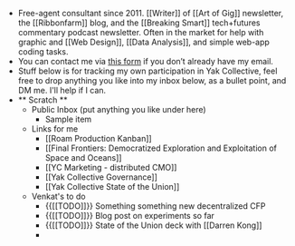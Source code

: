 - Free-agent consultant since 2011. [[Writer]] of [[Art of Gig]] newsletter, the [[Ribbonfarm]] blog, and the [[Breaking Smart]] tech+futures commentary podcast newsletter. Often in the market for help with graphic and [[Web Design]], [[Data Analysis]], and simple web-app coding tasks.
- You can contact me via [this form](https://www.ribbonfarm.com/contact/) if you don’t already have my email.
- Stuff below is for tracking my own participation in Yak Collective, feel free to drop anything you like into my inbox below, as a bullet point, and DM me. I'll help if I can.
- ** Scratch **
    - Public Inbox (put anything you like under here)
        - Sample item
    - Links for me
        - [[Roam Production Kanban]]
        - [[Final Frontiers: Democratized Exploration and Exploitation of Space and Oceans]]
        - [[YC Marketing - distributed CMO]]
        - [[Yak Collective Governance]]
        - [[Yak Collective State of the Union]]
    - Venkat's to do
        - {{[[TODO]]}} Something something new decentralized CFP
        - {{[[TODO]]}} Blog post on experiments so far
        - {{[[TODO]]}} State of the Union deck with [[Darren Kong]]
        - 
